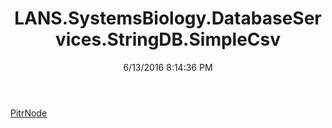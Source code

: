 ﻿---
title: LANS.SystemsBiology.DatabaseServices.StringDB.SimpleCsv
date: 6/13/2016 8:14:36 PM
---

[PitrNode](T-LANS.SystemsBiology.DatabaseServices.StringDB.SimpleCsv.PitrNode.html)
